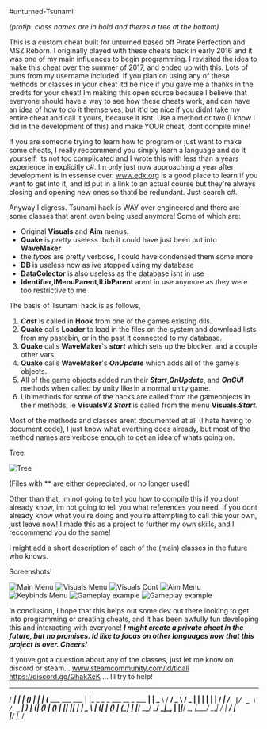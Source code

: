 #unturned-Tsunami

*(protip: class names are in bold and theres a tree at the bottom)*

This is a custom cheat built for unturned based off Pirate Perfection and MSZ Reborn.
I originally played with these cheats back in early 2016 and it was one of my main
influences to begin programming. I revisited the idea to make this cheat over the 
summer of 2017, and ended up with this. Lots of puns from my username included. If you
plan on using any of these methods or classes in your cheat itd be nice if you gave me 
a thanks in the credits for your cheat! Im making this open source because I believe that
everyone should have a way to see how these cheats work, and can have an idea of how to 
do it themselves, but it'd be nice if you didnt take my entire cheat and call it yours,
because it isnt! Use a method or two (I know I did in the development of this) and make
YOUR cheat, dont compile mine!

If you are someone trying to learn how to program or just want to make some cheats, I really
reccommend you simply learn a language and do it yourself, its not too complicated and I 
wrote this with less than a years experience in explicitly c#. Im only just now approaching a
year after development is in essense over. www.edx.org is a good place to learn if you want to
get into it, and id put in a link to an actual course but they're always closing and opening new
ones so thatd be redundant. Just search c#.

Anyway I digress. Tsunami hack is WAY over engineered and there are some classes that arent even
being used anymore! Some of which are:

- Original **Visuals** and **Aim** menus.
- **Quake** is *pretty* useless tbch it could have just been put into **WaveMaker**
- the *types* are pretty verbose, I could have condensed them some more
- **DB** is useless now as ive stopped using my database
- **DataColector** is also useless as the database isnt in use
- **Identifier**,**IMenuParent**,**ILibParent** arent in use anymore as they were too restrictive to me

The basis of Tsunami hack is as follows, 
1. ***Cast*** is called in **Hook** from one of the games existing dlls.
2. **Quake** calls **Loader** to load in the files on the system and download lists from my pastebin, 
   or in the past it connected to my database.
3. **Quake** calls **WaveMaker**'s ***start*** which sets up the blocker, and a couple other vars.
4. **Quake** calls **WaveMaker**'s ***OnUpdate*** which adds all of the game's objects.
5. All of the game objects added run their ***Start***,***OnUpdate***, and ***OnGUI*** methods when called
   by unity like in a normal unity game.
6. Lib methods for some of the hacks are called from the gameobjects in their methods, ie **VisualsV2**.***Start***
   is called from the menu **Visuals**.***Start***.

Most of the methods and classes arent documented at all (I hate having to document code), I just know what everthing does
already, but most of the method names are verbose enough to get an idea of whats going on.



Tree:

![Tree](https://i.imgur.com/ALOeoAk.png)

(Files with ** are either depreciated, or no longer used)

Other than that, im not going to tell you how to compile this if you dont already know, im not going to
tell you what references you need. If you dont already know what you're doing and you're attempting to 
call this your own, just leave now! I made this as a project to further my own skills, and I reccommend 
you do the same!

I might add a short description of each of the (main) classes in the future who knows.

Screenshots!

![Main Menu](https://i.imgur.com/HMwTWAN.png "Main menu of V1.0")
![Visuals Menu](https://i.imgur.com/iYJdjFh.png "Visuals menu of V1.0")
![Visuals Cont](http://i.imgur.com/K7gtzl9.png "Visuals Menu of V1.0")
![Aim Menu](http://i.imgur.com/AsfsgzV.png "Aim Menu of V1.0")
![Keybinds Menu](http://i.imgur.com/fNtIZue.png "Keybinds Menu of V1.0")
![Gameplay example](http://i.imgur.com/ybpk6hl.png "Gameplay using V1.0")
![Gameplay example](http://i.imgur.com/7wSonVO.png "Gameplay using V1.0")

In conclusion, I hope that this helps out some dev out there looking to get into programming or creating cheats, and 
it has been awfully fun developing this and interacting with everyone! ***I might create a private cheat in the
future, but no promises. Id like to focus on other languages now that this project is over. Cheers!***

If youve got a question about any of the classes, just let me know on discord or steam...
www.steamcommunity.com/id/tidall
https://discord.gg/QhakXeK
... Ill try to help!


  _____                 _           _                       _ 
 / ____|               | |         (_)                     | |
| (___   ___ ___   ___ | |_ _   _   _ ___    __ _  ___   __| |
 \___ \ / __/ _ \ / _ \| __| | | | | / __|  / _` |/ _ \ / _` |
 ____) | (_| (_) | (_) | |_| |_| | | \__ \ | (_| | (_) | (_| |
|_____/ \___\___/ \___/ \__|\__, | |_|___/  \__, |\___/ \__,_|
                             __/ |           __/ |            
                            |___/           |___/         
